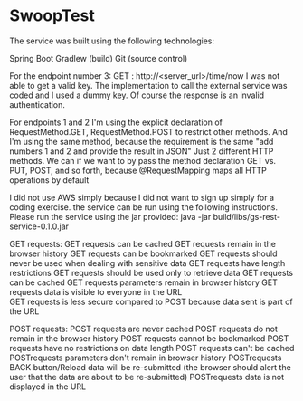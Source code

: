 # SwoopTest


The service was built using the following technologies:

  Spring Boot
  Gradlew (build)
  Git (source control)

For the endpoint number 3: GET : http://<server_url>/time/now 
I was not able to get a valid key.
The implementation to call the external service was coded and I used a dummy key.
Of course the response is an invalid authentication.

For endpoints 1 and 2 I'm using the explicit declaration of RequestMethod.GET, RequestMethod.POST to restrict other methods.
And I'm using the same method, because the requirement is the same "add numbers 1 and 2 and provide the result in JSON"
Just 2 different HTTP methods.
We can if we want to by pass the method declaration GET vs. PUT, POST, and so forth, because @RequestMapping maps all HTTP operations by default

I did not use AWS simply because I did not want to sign up simply for a coding exercise.
the service can be run using the following instructions.
Please run the service using the jar provided:
  java -jar build/libs/gs-rest-service-0.1.0.jar


GET requests:
  GET requests can be cached
  GET requests remain in the browser history
  GET requests can be bookmarked
  GET requests should never be used when dealing with sensitive data
  GET requests have length restrictions
  GET requests should be used only to retrieve data
  GET requests can be cached
  GET requests parameters remain in browser history
  GET requests data is visible to everyone in the URL	
  GET requests is less secure compared to POST because data sent is part of the URL

POST requests:
  POST requests are never cached
  POST requests do not remain in the browser history
  POST requests cannot be bookmarked
  POST requests have no restrictions on data length
  POST requests can't be cached
  POSTrequests parameters don't remain in browser history
  POSTrequests BACK button/Reload data will be re-submitted (the browser should alert the user that the data are about to be                  re-submitted)
  POSTrequests data is not displayed in the URL
  
  

